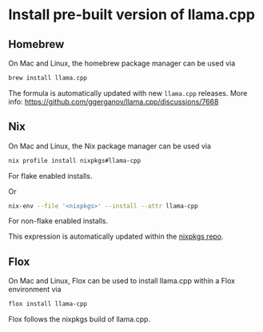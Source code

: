 # Install pre-built version of llama.cpp

## Homebrew

On Mac and Linux, the homebrew package manager can be used via

```sh
brew install llama.cpp
```
The formula is automatically updated with new `llama.cpp` releases. More info: https://github.com/ggerganov/llama.cpp/discussions/7668

## Nix

On Mac and Linux, the Nix package manager can be used via

```sh
nix profile install nixpkgs#llama-cpp
```
For flake enabled installs.

Or

```sh
nix-env --file '<nixpkgs>' --install --attr llama-cpp
```

For non-flake enabled installs.

This expression is automatically updated within the [nixpkgs repo](https://github.com/NixOS/nixpkgs/blob/nixos-24.05/pkgs/by-name/ll/llama-cpp/package.nix#L164).

## Flox

On Mac and Linux, Flox can be used to install llama.cpp within a Flox environment via

```sh
flox install llama-cpp
```

Flox follows the nixpkgs build of llama.cpp.
